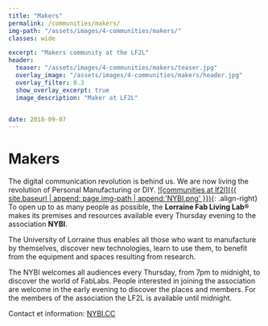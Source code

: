 ```yaml
---
title: "Makers"
permalink: /communities/makers/
img-path: "/assets/images/4-communities/makers/"
classes: wide

excerpt: "Makers community at the LF2L"
header:
  teaser: "/assets/images/4-communities/makers/teaser.jpg"
  overlay_image: "/assets/images/4-communities/makers/header.jpg"
  overlay_filter: 0.3
  show_overlay_excerpt: true 
  image_description: "Maker at LF2L"


date: 2018-09-07
---
```


# Makers
The digital communication revolution is behind us. We are now living the revolution of Personal Manufacturing or DIY.
<a href="http://nybi.cc/">
![communities at lf2l]({{ site.baseurl | append: page.img-path | append:'NYBI.png' }})</a>{: .align-right}
To open up to as many people as possible, the **Lorraine Fab Living Lab®** makes its premises and resources available every Thursday evening to the association **NYBI**.

The University of Lorraine thus enables all those who want to manufacture by themselves, discover new technologies, learn to use them, to benefit from the equipment and spaces resulting from research.

The NYBI welcomes all audiences every Thursday, from 7pm to midnight, to discover the world of FabLabs.
People interested in joining the association are welcome in the early evening to discover the places and members.
For the members of the association the LF2L is available until midnight.

Contact et information: [NYBI.CC](http://nybi.cc/)

